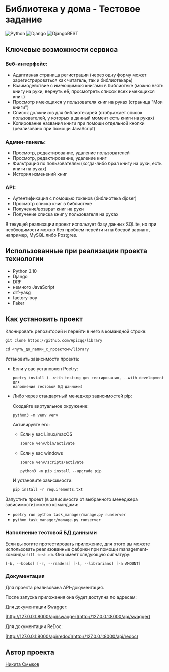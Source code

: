 # Библиотека у дома - Тестовое задание

![Python](https://img.shields.io/badge/python-3670A0?style=for-the-badge&logo=python&logoColor=ffdd54)
![Django](https://img.shields.io/badge/django-%23092E20.svg?style=for-the-badge&logo=django&logoColor=white)
![DjangoREST](https://img.shields.io/badge/DJANGO-REST-ff1709?style=for-the-badge&logo=django&logoColor=white&color=ff1709&labelColor=gray)


## Ключевые возможности сервиса
### Веб-интерфейс:
- Адаптивная страница регистрации (через одну форму может зарегистрироваться как читатель, так и библиотекарь)
- Взаимодействие с имеющимися книгами в библиотеке (можно взять книгу на руки, вернуть её, просмотреть список всех имеющихся книг.)
- Просмотр имеющихся у пользователя книг на руках (страница "Мои книги")
- Список должников для библиотекарей (отображает список пользователей, у которых в данный момент есть книги на руках)
- Копирование названия книги при помощи отдельной кнопки (реализовано при помощи JavaScript)
### Админ-панель:
- Просмотр, редактирование, удаление пользователей
- Просмотр, редактирование, удаление книг
- Фильтрация по пользователям (когда-либо брал книгу на руки, есть книги на руках)
- История изменений книг

### API:
- Аутентификация с помощью токенов (библиотека djoser)
- Просмотр списка книг в библиотеке
- Получение/возврат книг на руки
- Получение списка книг у пользователя на руках


В текущей реализации проект использует базу данных SQLite, но при необходимости можно без проблем перейти и на боевой вариант, например, MySQL либо Postgres.

## Использованные при реализации проекта технологии
 - Python 3.10
 - Django
 - DRF
 - немного JavaScript
 - drf-yasg
 - factory-boy
 - Faker

## Как установить проект

Клонировать репозиторий и перейти в него в командной строке:

```
git clone https://github.com/Apicqq/library
```

```
cd <путь_до_папки_с_проектом>/library
```

Установить зависимости проекта:

* Если у вас установлен Poetry:
    ```
    poetry install (--with testing для тестирования, --with development для
  наполнения тестовой БД данными)
    ```
* Либо через стандартный менеджер зависимостей pip:
    
  Создайте виртуальное окружение:

    ```
    python3 -m venv venv
    ```
  Активируйте его:

    * Если у вас Linux/macOS
    
        ```
        source venv/bin/activate
        ```
    
    * Если у вас windows
    
        ```
        source venv/scripts/activate
        ```
    
        ```
        python3 -m pip install --upgrade pip
        ```
  И установите зависимости:
    ```
    pip install -r requirements.txt
    ```

Запустить проект (в зависимости от выбранного менеджера зависимости) можно командами:
- `poetry run python task_manager/manage.py runserver`
- `python task_manager/manage.py runserver`

### Наполнение тестовой БД данными

Если вы хотите протестировать приложение, для этого вы можете использовать реализованные фабрики при помощи management-команды `fill-test-db`. Она имеет следующую сигнатуру:
```
[-b, --books] [-r, --readers] [-l, --librarians] [-a AMOUNT] 
```

### Документация

Для проекта реализована API-документация.

После запуска приложения она будет доступна по адресам:

Для документации Swagger:

[http://127.0.0.1:8000/api/swagger](http://127.0.0.1:8000/api/swagger)


Для документации ReDoc:

[http://127.0.0.1:8000/api/redoc](http://127.0.0.1:8000/api/redoc)
## Автор проекта

[Никита Смыков](https://github.com/Apicqq)


